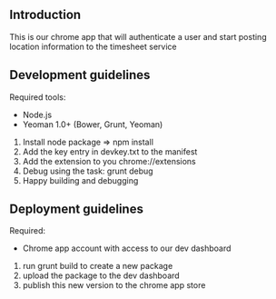 ## Introduction

This is our chrome app that will authenticate a user and start posting location information to the timesheet service

## Development guidelines

Required tools:
- Node.js
- Yeoman 1.0+ (Bower, Grunt, Yeoman)

1. Install node package => npm install
2. Add the key entry in devkey.txt to the manifest
3. Add the extension to you chrome://extensions
4. Debug using the task: grunt debug
5. Happy building and debugging

## Deployment guidelines

Required:
- Chrome app account with access to our dev dashboard

1. run grunt build to create a new package
2. upload the package to the dev dashboard
3. publish this new version to the chrome app store
